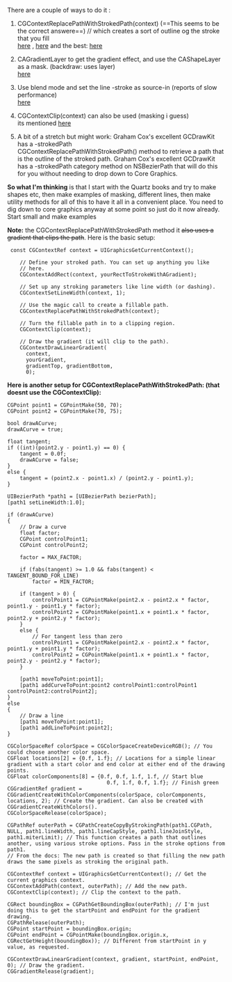 There are a couple of ways to do it<!--more--> :

1. CGContextReplacePathWithStrokedPath(context) (==This seems to be the correct answere==) // which creates a sort of outline og the stroke that you fill  
[here](http://stackoverflow.com/questions/1303855/how-to-draw-a-gradient-line-fading-in-out-with-core-graphics-iphone) , [here](http://stackoverflow.com/questions/20632365/draw-gradient-along-a-curved-uibezierpath) and the best:  [here](http://stackoverflow.com/questions/22042717/gradient-for-the-curved-line-drawn-with-quartz-2d) 

2.  CAGradientLayer to get the gradient effect, and use the CAShapeLayer as a mask. (backdraw: uses layer)  
[here](http://stackoverflow.com/questions/20630653/apply-gradient-color-to-arc-created-with-uibezierpath) 

3. Use blend mode and set the line -stroke as source-in  (reports of slow performance)  
[here](http://stackoverflow.com/questions/2366571/applying-a-texture-to-stroke-a-cgcontextstrokepath) 

4. CGContextClip(context)  can also be used (masking i guess)  
its mentioned [here](http://stackoverflow.com/questions/1303855/how-to-draw-a-gradient-line-fading-in-out-with-core-graphics-iphone) 

5. A bit of a stretch but might work: Graham Cox's excellent GCDrawKit has a -strokedPath  
CGContextReplacePathWithStrokedPath() method to retrieve a path that is the outline of the stroked path. Graham Cox's excellent GCDrawKit has a -strokedPath category method on NSBezierPath that will do this for you without needing to drop down to Core Graphics.


**So what I'm thinking** is that I start with the Quartz books and try to make shapes etc, then make examples of masking, different lines, then make utility methods for all of this to have it all in a convenient place. You need to dig down to core graphics anyway at some point so just do it now already. Start small and make examples

**Note:** the CGContextReplacePathWithStrokedPath method it ~~also uses a gradient that clips the path~~. Here is the basic setup:

```objc
 const CGContextRef context = UIGraphicsGetCurrentContext();

    // Define your stroked path. You can set up anything you like
    // here.
    CGContextAddRect(context, yourRectToStrokeWithAGradient);

    // Set up any stroking parameters like line width (or dashing).
    CGContextSetLineWidth(context, 1);

    // Use the magic call to create a fillable path.
    CGContextReplacePathWithStrokedPath(context);

    // Turn the fillable path in to a clipping region.
    CGContextClip(context);

    // Draw the gradient (it will clip to the path).
    CGContextDrawLinearGradient(
      context, 
      yourGradient, 
      gradientTop, gradientBottom, 
      0);
```

**Here is another setup for CGContextReplacePathWithStrokedPath: (that doesnt use the CGContextClip):**  


```objc
CGPoint point1 = CGPointMake(50, 70);
CGPoint point2 = CGPointMake(70, 75);

bool drawACurve;
drawACurve = true;

float tangent;
if ((int)(point2.y - point1.y) == 0) {
    tangent = 0.0f;
    drawACurve = false;
}
else {
    tangent = (point2.x - point1.x) / (point2.y - point1.y);
}

UIBezierPath *path1 = [UIBezierPath bezierPath];
[path1 setLineWidth:1.0];

if (drawACurve)
{
    // Draw a curve
    float factor;
    CGPoint controlPoint1;
    CGPoint controlPoint2;

    factor = MAX_FACTOR;

    if (fabs(tangent) >= 1.0 && fabs(tangent) < TANGENT_BOUND_FOR_LINE)
        factor = MIN_FACTOR;

    if (tangent > 0) {
        controlPoint1 = CGPointMake(point2.x - point2.x * factor, point1.y - point1.y * factor);
        controlPoint2 = CGPointMake(point1.x + point1.x * factor, point2.y + point2.y * factor);
    }
    else {
        // For tangent less than zero
        controlPoint1 = CGPointMake(point2.x - point2.x * factor, point1.y + point1.y * factor);
        controlPoint2 = CGPointMake(point1.x + point1.x * factor, point2.y - point2.y * factor);
    }

    [path1 moveToPoint:point1];
    [path1 addCurveToPoint:point2 controlPoint1:controlPoint1 controlPoint2:controlPoint2];
}
else
{
    // Draw a line
    [path1 moveToPoint:point1];
    [path1 addLineToPoint:point2];
}

CGColorSpaceRef colorSpace = CGColorSpaceCreateDeviceRGB(); // You could choose another color space.
CGFloat locations[2] = {0.f, 1.f}; // Locations for a simple linear gradient with a start color and end color at either end of the drawing points.
CGFloat colorComponents[8] = {0.f, 0.f, 1.f, 1.f, // Start blue
                                0.f, 1.f, 0.f, 1.f}; // Finish green
CGGradientRef gradient = CGGradientCreateWithColorComponents(colorSpace, colorComponents, locations, 2); // Create the gradient. Can also be created with CGGradientCreateWithColors().
CGColorSpaceRelease(colorSpace);

CGPathRef outerPath = CGPathCreateCopyByStrokingPath(path1.CGPath, NULL, path1.lineWidth, path1.lineCapStyle, path1.lineJoinStyle, path1.miterLimit); // This function creates a path that outlines another, using various stroke options. Pass in the stroke options from path1.
// From the docs: The new path is created so that filling the new path draws the same pixels as stroking the original path.

CGContextRef context = UIGraphicsGetCurrentContext(); // Get the current graphics context.
CGContextAddPath(context, outerPath); // Add the new path.
CGContextClip(context); // Clip the context to the path.

CGRect boundingBox = CGPathGetBoundingBox(outerPath); // I'm just doing this to get the startPoint and endPoint for the gradient drawing.
CGPathRelease(outerPath);
CGPoint startPoint = boundingBox.origin;
CGPoint endPoint = CGPointMake(boundingBox.origin.x, CGRectGetHeight(boundingBox)); // Different from startPoint in y value, as requested.

CGContextDrawLinearGradient(context, gradient, startPoint, endPoint, 0); // Draw the gradient.
CGGradientRelease(gradient);
```